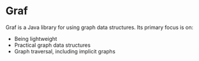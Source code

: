 # Graf

Graf is a Java library for using graph data structures. Its primary focus is on:
* Being lightweight
* Practical graph data structures
* Graph traversal, including implicit graphs

